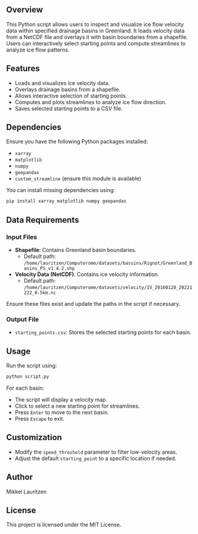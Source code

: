 ## Overview
This Python script allows users to inspect and visualize ice flow velocity data within specified drainage basins in Greenland. It loads velocity data from a NetCDF file and overlays it with basin boundaries from a shapefile. Users can interactively select starting points and compute streamlines to analyze ice flow patterns.

## Features
- Loads and visualizes ice velocity data.
- Overlays drainage basins from a shapefile.
- Allows interactive selection of starting points.
- Computes and plots streamlines to analyze ice flow direction.
- Saves selected starting points to a CSV file.

## Dependencies
Ensure you have the following Python packages installed:

- `xarray`
- `matplotlib`
- `numpy`
- `geopandas`
- `custom_streamline` (ensure this module is available)

You can install missing dependencies using:
```sh
pip install xarray matplotlib numpy geopandas
```

## Data Requirements
### Input Files
- **Shapefile**: Contains Greenland basin boundaries.
  - Default path: `/home/lauritzen/Computerome/datasets/bassins/Rignot/Greenland_Basins_PS_v1.4.2.shp`
- **Velocity Data (NetCDF)**: Contains ice velocity information.
  - Default path: `/home/lauritzen/Computerome/datasets/velocity/IV_20160128_20221222_0.5km.nc`

Ensure these files exist and update the paths in the script if necessary.

### Output File
- `starting_points.csv`: Stores the selected starting points for each basin.

## Usage
Run the script using:
```sh
python script.py
```
For each basin:
- The script will display a velocity map.
- Click to select a new starting point for streamlines.
- Press `Enter` to move to the next basin.
- Press `Escape` to exit.

## Customization
- Modify the `speed_threshold` parameter to filter low-velocity areas.
- Adjust the default `starting_point` to a specific location if needed.

## Author
Mikkel Lauritzen

## License
This project is licensed under the MIT License.


